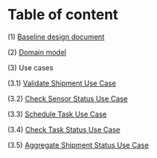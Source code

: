 # Table of content

(1) [Baseline design document](Design.md)

(2) [Domain model](DomainModel.md)

(3) Use cases

(3.1) [Validate Shipment Use Case](UseCase00ValidateShipment.md)

(3.2) [Check Sensor Status Use Case](UseCase01CheckSensorStatus.md)

(3.3) [Schedule Task Use Case](UseCase02ScheduleTask.md)

(3.4) [Check Task Status Use Case](UseCase03CheckTaskStatus.md)

(3.5) [Aggregate Shipment Status Use Case](UseCase04AggregateShipmentInformation.md)